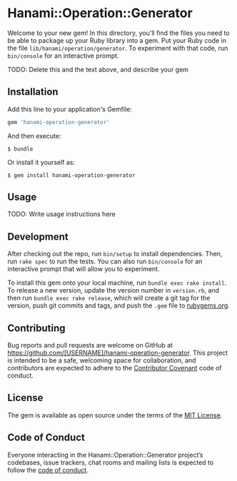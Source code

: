 # Hanami::Operation::Generator

Welcome to your new gem! In this directory, you'll find the files you need to be able to package up your Ruby library into a gem. Put your Ruby code in the file `lib/hanami/operation/generator`. To experiment with that code, run `bin/console` for an interactive prompt.

TODO: Delete this and the text above, and describe your gem

## Installation

Add this line to your application's Gemfile:

```ruby
gem 'hanami-operation-generator'
```

And then execute:

    $ bundle

Or install it yourself as:

    $ gem install hanami-operation-generator

## Usage

TODO: Write usage instructions here

## Development

After checking out the repo, run `bin/setup` to install dependencies. Then, run `rake spec` to run the tests. You can also run `bin/console` for an interactive prompt that will allow you to experiment.

To install this gem onto your local machine, run `bundle exec rake install`. To release a new version, update the version number in `version.rb`, and then run `bundle exec rake release`, which will create a git tag for the version, push git commits and tags, and push the `.gem` file to [rubygems.org](https://rubygems.org).

## Contributing

Bug reports and pull requests are welcome on GitHub at https://github.com/[USERNAME]/hanami-operation-generator. This project is intended to be a safe, welcoming space for collaboration, and contributors are expected to adhere to the [Contributor Covenant](http://contributor-covenant.org) code of conduct.

## License

The gem is available as open source under the terms of the [MIT License](https://opensource.org/licenses/MIT).

## Code of Conduct

Everyone interacting in the Hanami::Operation::Generator project’s codebases, issue trackers, chat rooms and mailing lists is expected to follow the [code of conduct](https://github.com/[USERNAME]/hanami-operation-generator/blob/master/CODE_OF_CONDUCT.md).
